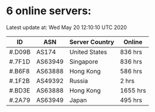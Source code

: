# 6 online servers:

Latest update at: Wed May 20 12:10:10 UTC 2020

| ID | ASN | Server Country | Online |
| -- | --- | -------------- | ------ |
| #.D09B | AS174 | United States | 836 hrs |
| #.7F1D | AS63949 | Singapore | 836 hrs |
| #.B6F8 | AS63888 | Hong Kong | 586 hrs |
| #.1F2B | AS49392 | Russia | 2 hrs |
| #.BD3E | AS63888 | Hong Kong | 1655 hrs |
| #.2A79 | AS63949 | Japan | 495 hrs |

